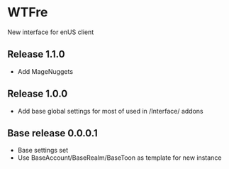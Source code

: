 # WTFre

New interface for enUS client

## Release 1.1.0

- Add MageNuggets

## Release 1.0.0

- Add base global settings for most of used in /Interface/ addons

## Base release 0.0.0.1

- Base settings set
- Use BaseAccount/BaseRealm/BaseToon as template for new instance

